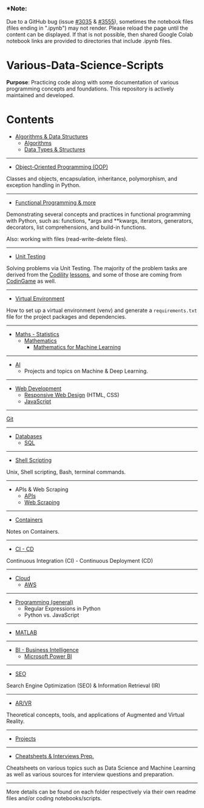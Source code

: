 ### *Note:
Due to a GitHub bug (issue [#3035](https://github.com/jupyter/notebook/issues/3035) & [#3555](https://github.com/jupyter/notebook/issues/3555)), sometimes the notebook files (files ending in ".ipynb") may not render. Please reload the page until the content can be displayed. If that is not possible, then shared Google Colab notebook links are provided to directories that include .ipynb files.

# Various-Data-Science-Scripts

**Purpose**: Practicing code along with some documentation of various programming concepts and foundations. This repository is actively maintained and developed.

Contents
=======================

* [Algorithms & Data Structures](https://github.com/dimi-fn/Various-Data-Science-Scripts/tree/main/Algorithms%20%26%20Data%20Structures)
    * [Algorithms](https://github.com/dimi-fn/Various-Data-Science-Scripts/tree/main/Algorithms%20%26%20Data%20Structures/Algorithms)
    * [Data Types & Structures](https://github.com/dimi-fn/Various-Data-Science-Scripts/tree/main/Algorithms%20%26%20Data%20Structures/Data_Types_%26_Structures)

-----

* [Object-Oriented Programming (OOP)](https://github.com/dimi-fn/Various-Data-Science-Scripts/tree/main/OOP)

Classes and objects, encapsulation, inheritance, polymorphism, and exception handling in Python.

---

* [Functional Programming & more](https://github.com/dimi-fn/Various-Data-Science-Scripts/tree/main/Functional%20Programming%20%26%20more)

Demonstrating several concepts and practices in functional programming with Python, such as: functions, *args and **kwargs, iterators, generators, decorators, list comprehensions, and build-in functions.

Also: working with files (read-write-delete files).

-----

* [Unit Testing](https://github.com/dimi-fn/Various-Data-Science-Scripts/tree/main/Unit%20Testing)

Solving problems via Unit Testing. The majority of the problem tasks are derived from the [Codility](https://www.codility.com/) [lessons](https://app.codility.com/programmers/lessons/1-iterations/), and some of those are coming from [CodinGame](https://www.codingame.com/) as well.

-----

* [Virtual Environment](https://github.com/dimi-fn/Various-Data-Science-Scripts/tree/main/Virtual%20Environment)

How to set up a virtual environment (venv) and generate a `requirements.txt` file for the project packages and dependencies.

-----

* [Maths - Statistics](https://github.com/dimi-fn/Various-Data-Science-Scripts/tree/main/Maths%20-%20Statistics#mathematics--statistics)
    * [Mathematics](https://github.com/dimi-fn/Various-Data-Science-Scripts/tree/main/Maths%20-%20Statistics#mathematics)
        * [Mathematics for Machine Learning](https://github.com/dimi-fn/Various-Data-Science-Scripts/tree/main/Maths%20-%20Statistics/Mathematics_for_ML)

-----

* [AI](https://github.com/dimi-fn/Various-Data-Science-Scripts/tree/main/AI)
    * Projects and topics on Machine & Deep Learning.

------

* [Web Development](https://github.com/dimi-fn/Various-Data-Science-Scripts/tree/main/Web%20Development)
    * [Responsive Web Design](https://github.com/dimi-fn/Various-Data-Science-Scripts/tree/main/Web%20Development/Responsive%20Web%20Design) (HTML, CSS)
    * [JavaScript](https://github.com/dimi-fn/Various-Data-Science-Scripts/tree/main/Web%20Development/JavaScript)

------

[Git](https://github.com/dimi-fn/Various-Data-Science-Scripts/tree/main/Git)

------

* [Databases](https://github.com/dimi-fn/Various-Data-Science-Scripts/tree/main/Databases)
    * [SQL](https://github.com/dimi-fn/Various-Data-Science-Scripts/tree/main/Databases#sql)

-----

* [Shell Scripting](https://github.com/dimi-fn/Various-Data-Science-Scripts/tree/main/Shell%20Scripting)

Unix, Shell scripting, Bash, terminal commands.

------

* APIs & Web Scraping
    * [APIs](https://github.com/dimi-fn/Various-Data-Science-Scripts/tree/main/APIs%20%26%20Web%20Scraping#apis)
    * [Web Scraping](https://github.com/dimi-fn/Various-Data-Science-Scripts/tree/main/APIs%20%26%20Web%20Scraping#web-scraping)

------

* [Containers](https://github.com/dimi-fn/Various-Data-Science-Scripts/tree/main/Containers)

Notes on Containers.

------

* [CI - CD](https://github.com/dimi-fn/Various-Data-Science-Scripts/tree/main/CI%20-%20CD)

Continuous Integration (CI) - Continuous Deployment (CD)

------

* [Cloud](https://github.com/dimi-fn/Various-Data-Science-Scripts/tree/main/Cloud)
    * [AWS](https://github.com/dimi-fn/Various-Data-Science-Scripts/tree/main/Cloud#aws)

-------

* [Programming (general)](https://github.com/dimi-fn/Various-Data-Science-Scripts/tree/main/Programming%20(general))
    * Regular Expressions in Python
    * Python vs. JavaScript

------

* [MATLAB](https://github.com/dimi-fn/Various-Data-Science-Scripts/tree/main/MATLAB)

------

* [BI - Business Intelligence](https://github.com/dimi-fn/Various-Data-Science-Scripts/tree/main/BI%20-%20Business%20Intelligence)
    * [Microsoft Power BI](https://github.com/dimi-fn/Various-Data-Science-Scripts/tree/main/BI%20-%20Business%20Intelligence#microsoft-power-bi)
    
------

* [SEO](https://github.com/dimi-fn/Various-Data-Science-Scripts/tree/main/SEO)

Search Engine Optimization (SEO) & Information Retrieval (IR)

-----

* [AR/VR](https://github.com/dimi-fn/Various-Data-Science-Scripts/tree/main/AR%20%26%20VR#augmented-reality-ar--virtual-reality-vr)

Theoretical concepts, tools, and applications of Augmented and Virtual Reality.

-----

* [Projects](https://github.com/dimi-fn/Various-Data-Science-Scripts/tree/main/Projects)

-----

* [Cheatsheets & Interviews Prep.](https://github.com/dimi-fn/Various-Data-Science-Scripts/tree/main/Cheatsheets%20%26%20Interviews%20Prep)

Cheatsheets on various topics such as Data Science and Machine Learning as well as various sources for interview questions and preparation.

-----
More details can be found on each folder respectively via their own readme files and/or coding notebooks/scripts.